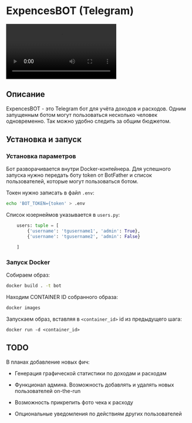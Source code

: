 # ExpencesBOT (Telegram)
![](https://github.com/timafefi/expences_bot/blob/master/pics/1.mp4 "example")
## Описание
ExpencesBOT - это Telegram бот для учёта доходов и расходов. Одним запущенным ботом могут пользоваться несколько человек одновременно. Так можно удобно следить за общим бюджетом.
## Установка и запуск
### Установка параметров
Бот разворачивается внутри Docker-контейнера.
Для успешного запуска нужно передать боту token от BotFather и список пользователей, которые могут пользоваться ботом.

Токен нужно записать в файл `.env`:
```bash
echo 'BOT_TOKEN={token' > .env
```

Список юзернеймов указывается в `users.py`:
```python
    users: tuple = [
        {'username': 'tgusername1', 'admin': True},
        {'username': 'tgusername2', 'admin': False}

    ]
```

### Запуск Docker
Собираем образ:
```sh
docker build . -t bot
```

Находим CONTAINER ID собранного образа:
```bash
docker images
```

Запускаем образ, вставляя в `<container_id>` id из предыдущего шага:
```
docker run -d <container_id>
```

## TODO
В планах добавление новых фич:

- Генерация графической статистики по доходам и расходам

- Функционал админа. Возможность добавлять и удалять новых пользователей on-the-run

- Возможность прикрепить фото чека к расходу

- Опциональные уведомления по действиям других пользователей

